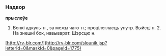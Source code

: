 ### Надвор
**прыслоўе**

1. Вонкі адкуль-н., за межы чаго-н.; процілегласць унутр. Выйсці н. 2. На знешні бок, навыварат. Шэрсцю н.

<a rel="author">[http://rv-blr.com/](http://rv-blr.com/slounik.jsp?letterId=0&maskId=0&pageId=1775)</a>
